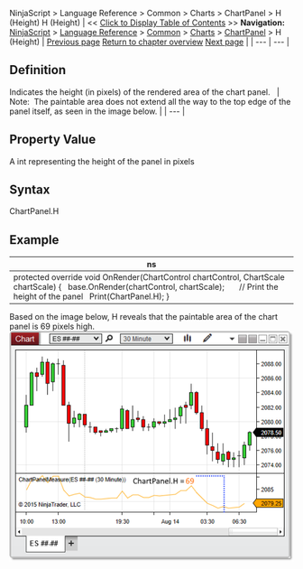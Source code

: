 ﻿
NinjaScript > Language Reference > Common > Charts > ChartPanel > H (Height)
H (Height)
| << [Click to Display Table of Contents](h_height_chartpanel.md) >> **Navigation:**     [NinjaScript](ninjascript.md) > [Language Reference](language_reference_wip.md) > [Common](common.md) > [Charts](chart.md) > [ChartPanel](chartpanel.md) > H (Height) | [Previous page](chartobjects.md) [Return to chapter overview](chartpanel.md) [Next page](isyacisdisplayedleft_chartpanel.md) |
| --- | --- |
## Definition
Indicates the height (in pixels) of the rendered area of the chart panel. 
 
| Note:  The paintable area does not extend all the way to the top edge of the panel itself, as seen in the image below. |
| --- |

## Property Value
A int representing the height of the panel in pixels
 
## Syntax
ChartPanel.H
## 
## Example
| ns |
| --- |
| protected override void OnRender(ChartControl chartControl, ChartScale chartScale) {    base.OnRender(chartControl, chartScale);         // Print the height of the panel    Print(ChartPanel.H); } |

Based on the image below, H reveals that the paintable area of the chart panel is 69 pixels high.
 
![ChartPanel_H](chartpanel_h.png)

